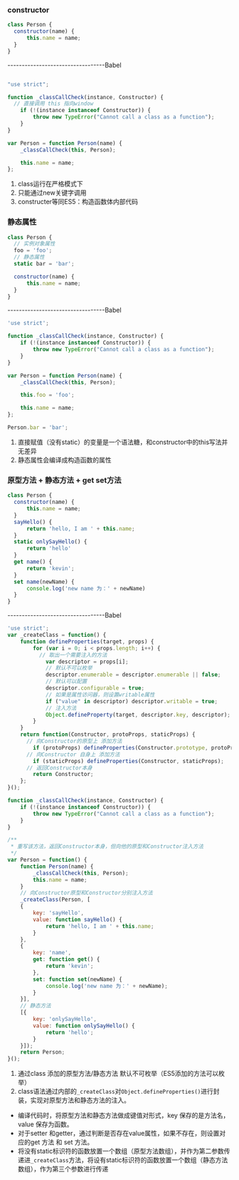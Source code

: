 ### constructor

```javascript
class Person {
  constructor(name) {
      this.name = name;
  }
}
```

----------------------------------Babel 
```javascript

"use strict";

function _classCallCheck(instance, Constructor) {
  // 直接调用 this 指向window
    if (!(instance instanceof Constructor)) {
        throw new TypeError("Cannot call a class as a function");
    }
}

var Person = function Person(name) {
    _classCallCheck(this, Person);

    this.name = name;
};
```
1. class运行在严格模式下
2. 只能通过new关键字调用
3. constructer等同ES5：构造函数体内部代码

### 静态属性
```javascript
class Person {
  // 实例对象属性
  foo = 'foo';
  // 静态属性
  static bar = 'bar';

  constructor(name) {
      this.name = name;
  }
}
```

 ----------------------------------Babel 

```javascript
'use strict';

function _classCallCheck(instance, Constructor) {
    if (!(instance instanceof Constructor)) {
        throw new TypeError("Cannot call a class as a function");
    }
}

var Person = function Person(name) {
    _classCallCheck(this, Person);

    this.foo = 'foo';

    this.name = name;
};

Person.bar = 'bar';
```

1. 直接赋值（没有static）的变量是一个语法糖，和constructor中的this写法并无差异
2. 静态属性会编译成构造函数的属性

### 原型方法 + 静态方法 + get set方法

```javascript
class Person {
  constructor(name) {
      this.name = name;
  }
  sayHello() {
      return 'hello, I am ' + this.name;
  }
  static onlySayHello() {
      return 'hello'
  }
  get name() {
      return 'kevin';
  }
  set name(newName) {
      console.log('new name 为：' + newName)
  }
}
```

----------------------------------Babel 

```javascript
'use strict';
var _createClass = function() {
    function defineProperties(target, props) {
        for (var i = 0; i < props.length; i++) {
          // 取出一个需要注入的方法
            var descriptor = props[i];
            // 默认不可以枚举
            descriptor.enumerable = descriptor.enumerable || false;
            // 默认可以配置
            descriptor.configurable = true;
            // 如果是属性访问器，则设置writable属性
            if ("value" in descriptor) descriptor.writable = true;
            // 注入方法
            Object.defineProperty(target, descriptor.key, descriptor);
        }
    }
    return function(Constructor, protoProps, staticProps) {
      // 向Constructor的原型上 添加方法
        if (protoProps) defineProperties(Constructor.prototype, protoProps);
      // 向Constructor 自身上 添加方法
        if (staticProps) defineProperties(Constructor, staticProps);
      // 返回Constructor本身
        return Constructor;
    };
}();

function _classCallCheck(instance, Constructor) {
    if (!(instance instanceof Constructor)) {
        throw new TypeError("Cannot call a class as a function");
    }
}

/**
 * 重写该方法，返回Constructor本身，但向他的原型和Constructor注入方法
 */
var Person = function() {
    function Person(name) {
        _classCallCheck(this, Person);
        this.name = name;
    }
    // 向Constructor原型和Constructor分别注入方法
    _createClass(Person, [
    {
        key: 'sayHello',
        value: function sayHello() {
            return 'hello, I am ' + this.name;
        }
    },
    {
        key: 'name',
        get: function get() {
            return 'kevin';
        },
        set: function set(newName) {
            console.log('new name 为：' + newName);
        }
    }],
    // 静态方法
    [{
        key: 'onlySayHello',
        value: function onlySayHello() {
            return 'hello';
        }
    }]);
    return Person;
}();
```

1. 通过class 添加的原型方法/静态方法 默认不可枚举（ES5添加的方法可以枚举）
2. class语法通过内部的`_createClass`对`Object.defineProperties()`进行封装，实现对原型方法和静态方法的注入。
  - 编译代码时，将原型方法和静态方法做成键值对形式，key 保存的是方法名， value 保存为函数。
  - 对于setter 和getter，通过判断是否存在value属性，如果不存在，则设置对应的get 方法 和 set 方法。
  - 将没有static标识符的函数放置一个数组（原型方法数组），并作为第二参数传递进`_createClass`方法，将设有static标识符的函数放置一个数组（静态方法数组），作为第三个参数进行传递

